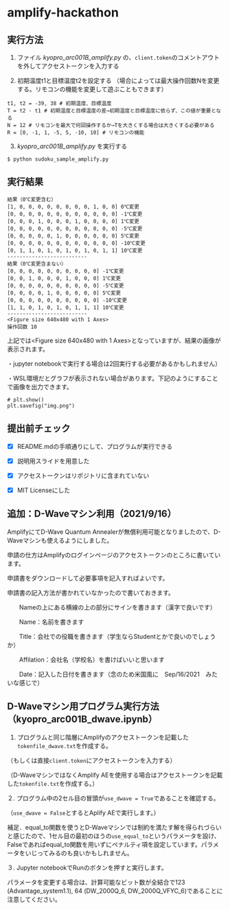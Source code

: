 # amplify-hackathon

## 実行方法

1. ファイル *kyopro_arc001B_amplify.py* の、`client.token`のコメントアウトを外してアクセストークンを入力する

2. 初期温度t1と目標温度t2を設定する
（場合によっては最大操作回数Nを変更する。リモコンの機能を変更して遊ぶこともできます）
```shell
t1, t2 = -39, 38 # 初期温度、目標温度
T = t2 - t1 # 初期温度と目標温度の差→初期温度と目標温度に依らず、この値が重要となる
N = 12 # リモコンを最大で何回操作するか→Tを大きくする場合は大きくする必要がある
R = [0, -1, 1, -5, 5, -10, 10] # リモコンの機能
```

3. *kyopro_arc001B_amplify.py* を実行する
```shell
$ python sudoku_sample_amplify.py
```

## 実行結果

```
結果（0℃変更含む）
[1, 0, 0, 0, 0, 0, 0, 0, 0, 1, 0, 0] 0℃変更
[0, 0, 0, 0, 0, 0, 0, 0, 0, 0, 0, 0] -1℃変更
[0, 0, 0, 1, 0, 0, 0, 1, 0, 0, 0, 0] 1℃変更
[0, 0, 0, 0, 0, 0, 0, 0, 0, 0, 0, 0] -5℃変更
[0, 0, 0, 0, 0, 1, 0, 0, 0, 0, 0, 0] 5℃変更
[0, 0, 0, 0, 0, 0, 0, 0, 0, 0, 0, 0] -10℃変更
[0, 1, 1, 0, 1, 0, 1, 0, 1, 0, 1, 1] 10℃変更
--------------------------
結果（0℃変更含まない）
[0, 0, 0, 0, 0, 0, 0, 0, 0, 0] -1℃変更
[0, 0, 1, 0, 0, 0, 1, 0, 0, 0] 1℃変更
[0, 0, 0, 0, 0, 0, 0, 0, 0, 0] -5℃変更
[0, 0, 0, 0, 1, 0, 0, 0, 0, 0] 5℃変更
[0, 0, 0, 0, 0, 0, 0, 0, 0, 0] -10℃変更
[1, 1, 0, 1, 0, 1, 0, 1, 1, 1] 10℃変更
--------------------------
<Figure size 640x480 with 1 Axes>
操作回数 10
```

上記では<Figure size 640x480 with 1 Axes>となっていますが、結果の画像が表示されます。

・jupyter notebookで実行する場合は2回実行する必要があるかもしれません）

・WSL環境だとグラフが表示されない場合があります。下記のようにすることで画像を出力できます。

```
# plt.show()
plt.savefig("img.png")
```



## 提出前チェック


- [x] README.mdの手順通りにして、プログラムが実行できる
- [x] 説明用スライドを用意した 
- [x] アクセストークンはリポジトリに含まれていない
- [x] MIT Licenseにした



## 追加：D-Waveマシン利用（2021/9/16）

AmplifyにてD-Wave Quantum Annealerが無償利用可能となりましたので、D-Waveマシンも使えるようにしました。

申請の仕方はAmplifyのログインページのアクセストークンのところに書いています。

申請書をダウンロードして必要事項を記入すればよいです。

申請書の記入方法が書かれていなかったので書いておきます。

　　Nameの上にある横線の上の部分にサインを書きます（漢字で良いです）

　　Name：名前を書きます

　　Title：会社での役職を書きます（学生ならStudentとかで良いのでしょうか）

　　Affilation：会社名（学校名）を書けばいいと思います

　　Date：記入した日付を書きます（念のため米国風に　Sep/16/2021　みたいな感じで）
  

## D-Waveマシン用プログラム実行方法（kyopro_arc001B_dwave.ipynb）

1. プログラムと同じ階層にAmplifyのアクセストークンを記載した`tokenfile_dwave.txt`を作成する。

（もしくは直接`client.token`にアクセストークンを入力する）

（D-WaveマシンではなくAmplify AEを使用する場合はアクセストークンを記載した`tokenfile.txt`を作成する。）


２. プログラム中の2セル目の冒頭が`use_dwave = True`であることを確認する。

（`use_dwave = False`とするとAplify AEで実行します。）


補足．equal_to関数を使うとD-Waveマシンでは制約を満たす解を得られづらいと感じたので、1セル目の最初のほうの`use_equal_to`というパラメータを設け、Falseであればequal_to関数を用いずにペナルティ項を設定しています。パラメータをいじってみるのも良いかもしれません。


３. Jupyter notebookでRunのボタンを押すと実行します。

パラメータを変更する場合は、計算可能なビット数が全結合で123 (Advantage_system1.1), 64 (DW_2000Q_6, DW_2000Q_VFYC_6)であることに注意してください。
